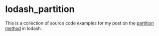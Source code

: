 # lodash_partition

This is a collection of source code examples for my post on the [partition method](https://dustinpfister.github.io/2017/11/22/lodash_partition/) in lodash.

